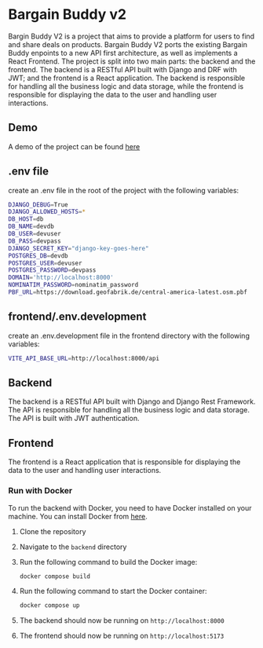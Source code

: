 # Bargain Buddy v2

Bargin Buddy V2 is a project that aims to provide a platform for users to find and share deals on products. Bargain Buddy V2 ports the existing Bargain Buddy enpoints to a new API first architecture, as well as implements a React Frontend. The project is split into two main parts: the backend and the frontend. The backend is a RESTful API built with Django and DRF with JWT; and the frontend is a React application. The backend is responsible for handling all the business logic and data storage, while the frontend is responsible for displaying the data to the user and handling user interactions.

## Demo

A demo of the project can be found [here](https://bbuddy.webworkstt.com/)

## .env file

create an .env file in the root of the project with the following variables:

```bash
DJANGO_DEBUG=True
DJANGO_ALLOWED_HOSTS=*
DB_HOST=db
DB_NAME=devdb
DB_USER=devuser
DB_PASS=devpass
DJANGO_SECRET_KEY="django-key-goes-here"
POSTGRES_DB=devdb
POSTGRES_USER=devuser
POSTGRES_PASSWORD=devpass
DOMAIN='http://localhost:8000'
NOMINATIM_PASSWORD=nominatim_password
PBF_URL=https://download.geofabrik.de/central-america-latest.osm.pbf
```

## frontend/.env.development

create an .env.development file in the frontend directory with the following variables:

```bash
VITE_API_BASE_URL=http://localhost:8000/api

```

## Backend

The backend is a RESTful API built with Django and Django Rest Framework. The API is responsible for handling all the business logic and data storage. The API is built with JWT authentication.

## Frontend

The frontend is a React application that is responsible for displaying the data to the user and handling user interactions.

### Run with Docker

To run the backend with Docker, you need to have Docker installed on your machine. You can install Docker from [here](https://docs.docker.com/get-docker/).

1. Clone the repository
2. Navigate to the `backend` directory
3. Run the following command to build the Docker image:

   ```bash
   docker compose build
   ```

4. Run the following command to start the Docker container:

   ```bash
   docker compose up
   ```

5. The backend should now be running on `http://localhost:8000`
6. The frontend should now be running on `http://localhost:5173`
